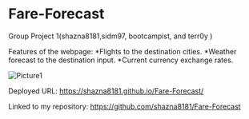 # Fare-Forecast
Group Project 1(shazna8181,sidm97, bootcampist, and terr0y )

Features of the webpage:
*Flights to the destination cities.
*Weather forecast to the destination input.
*Current currency exchange rates.

![Picture1](https://github.com/shazna8181/Fare-Forecast/assets/152108800/b517c9c9-d343-4199-b3bc-195e76b8ac1b)

Deployed URL:
 https://shazna8181.github.io/Fare-Forecast/

Linked to my repository:
https://github.com/shazna8181/Fare-Forecast
